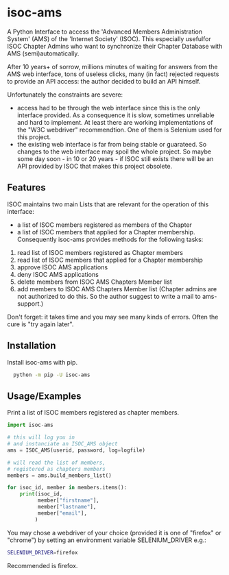 
# isoc-ams

A Python Interface to access the 'Advanced Members Administration System' (AMS) of the 'Internet Society' (ISOC). This especially usefulfor ISOC Chapter Admins who want to synchronize their Chapter Database with AMS (semi)automatically.

After 10 years+  of sorrow, millions minutes of waiting for answers from the AMS web interface, tons of useless clicks, many (in fact) rejected requests to provide an API access: the author decided to build an API himself.

Unfortunately the constraints are severe:
- access had to be through the web interface since this is the only interface provided. As a consequence it is slow, sometimes unreliable and hard to implement. At least there are working implementations of the "W3C webdriver" recommendtion. One of them is Selenium used for this project.
- the existing web interface is far from being stable or guarateed. So changes to the web interface may spoil
the whole project.
So maybe some day soon - in 10 or 20 years - if ISOC still exists there will be an API provided by ISOC that makes this project obsolete.

## Features
ISOC maintains two main Lists that are relevant for the operation of this interface: 
- a list of ISOC members registered as members of the Chapter
- a list of ISOC members that applied for a Chapter membership.
Consequently isoc-ams provides methods for the following tasks:
1. read list of ISOC members registered as Chapter members
1. read list of ISOC members that applied for a Chapter membership
1. approve ISOC AMS applications
1. deny ISOC AMS applications
1. delete members from ISOC AMS Chapters Member list
1. add members to  ISOC AMS Chapters Member list (Chapter admins are not authorized to do this. So the author suggest to write a mail to ams-support.)

Don't forget: it takes time and you may see many kinds of errors. Often the cure is "try again later".



## Installation

Install isoc-ams with pip.

```bash
  python -m pip -U isoc-ams
```
    

## Usage/Examples
Print a list of ISOC members registered as chapter members.

```python
import isoc-ams

# this will log you in
# and instanciate an ISOC_AMS object
ams = ISOC_AMS(userid, password, log=logfile)

# will read the list of members,
# registered as chapters members
members = ams.build_members_list()

for isoc_id, member in members.items():
    print(isoc_id,
          member["firstname"],
          member["lastname"],
          member["email"],
         )
```
You may chose a webdriver of your choice (provided it is one of "firefox" or "chrome") by setting an environment variable SELENIUM_DRIVER e.g.:
```bash
SELENIUM_DRIVER=firefox
```
Recommended is  firefox.

